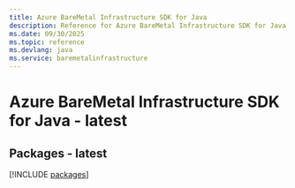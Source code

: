```yaml
---
title: Azure BareMetal Infrastructure SDK for Java
description: Reference for Azure BareMetal Infrastructure SDK for Java
ms.date: 09/30/2025
ms.topic: reference
ms.devlang: java
ms.service: baremetalinfrastructure
---
```

# Azure BareMetal Infrastructure SDK for Java - latest
## Packages - latest
[!INCLUDE [packages](baremetal-infrastructure-index.md)]